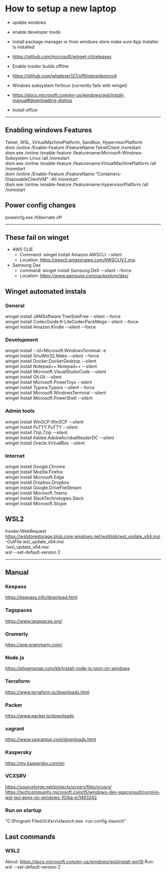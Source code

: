 # How to setup a new laptop

- update windows     
- enable developer mode     
- install package manager or from windows store make sure App Installer is installed:      
 - https://github.com/microsoft/winget-cli/releases     
- Enable insider builds offline     
 - https://github.com/whatever127/offlineinsiderenroll     
- Windoes subsystem forlinux (currently fails with winget)
 - https://docs.microsoft.com/en-us/windows/wsl/install-manual#downloading-distros
 
- Install office      
_____________________________________
 
## Enabling windows Features
Telnet, WSL, VirtualMachinePlatform, Sandbox, HypervisorPlatform           
dism /online /Enable-Feature /FeatureName:TelnetClient /norestart          
dism.exe /online /enable-feature /featurename:Microsoft-Windows-Subsystem-Linux /all /norestart      
dism.exe /online /enable-feature /featurename:VirtualMachinePlatform /all /norestart      
dism /online /Enable-Feature /FeatureName:"Containers-DisposableClientVM" -All /norestart      
dism.exe /online /enable-feature /featurename:HypervisorPlatform /all /norestart      

## Power config changes
powercfg.exe /hibernate off      
_____________________________________

## These fail on winget
- AWS CLIE
  - Command: winget install Amazon.AWSCLI --silent
  - Location: https://awscli.amazonaws.com/AWSCLIV2.msi.
- Samsung Dex
  - command: winget install Samsung.DeX --silent --force    
  - Location: https://www.samsung.com/us/explore/dex/

## Winget automated instals

### General

winget install JAMSoftware.TreeSizeFree --silent --force     
winget install CodecGuide.K-LiteCodecPackMega --silent --force   
winget install Amazon.Kindle --silent --force        


###  Development
     
winget install --id=Microsoft.WindowsTerminal -e      
winget install GnuWin32.Make --silent --force      
winget install Docker.DockerDesktop --silent      
winget install Notepad++.Notepad++ --silent      
winget install Microsoft.VisualStudioCode --silent      
winget install Git.Git --silent       
winget install Microsoft.PowerToys --silent       
winget install Typora.Typora --silent --force      
winget install Microsoft.WindowsTerminal --silent      
winget install Microsoft.PowerShell --silent      


### Admin tools

winget install WinSCP.WinSCP --silent       
winget install PuTTY.PuTTY --silent      
winget install 7zip.7zip --silent      
winget install Adobe.AdobeAcrobatReaderDC --silent      
winget install Oracle.VirtualBox --silent      


###  Internet

winget install Google.Chrome      
winget install Mozilla.Firefox     
winget install Microsoft.Edge      
winget install Dropbox.Dropbox  
winget install Google.DriveFileStream       
winget install Microsoft.Teams     
winget install SlackTechnologies.Slack      
winget install Microsoft.Skype     


## WSL2

Invoke-WebRequest https://wslstorestorage.blob.core.windows.net/wslblob/wsl_update_x64.msi -OutFile wsl_update_x64.msi      
.\wsl_update_x64.msi      
wsl --set-default-version 2      

___________________________________

## Manual

### Keepass     
https://keepass.info/download.html      

### Tagspaces     
https://www.tagspaces.org/      

### Gramerly     
https://app.grammarly.com/      

### Node.js         
https://phoenixnap.com/kb/install-node-js-npm-on-windows

### Terraform     
https://www.terraform.io/downloads.html      

###  Packer         
https://www.packer.io/downloads      

###  vagrant    
https://www.vagrantup.com/downloads.html   

### Kaspersky    
https://my.kaspersky.com/en

###  VCXSRV          
https://sourceforge.net/projects/vcxsrv/files/vcxsrv/      
https://techcommunity.microsoft.com/t5/windows-dev-appconsult/running-wsl-gui-apps-on-windows-10/ba-p/1493242      

### Run on startup     
"C:\Program Files\VcXsrv\xlaunch.exe -run config.xlaunch"      


## Last commands

### WSL2
About: https://docs.microsoft.com/en-us/windows/wsl/install-win10
Run: wsl --set-default-version 2

































